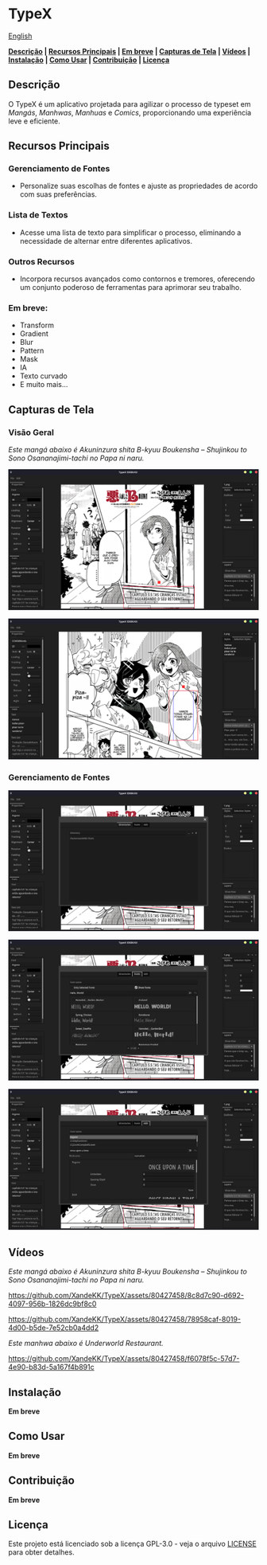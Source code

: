 # TypeX

[English](README.md)

**[Descrição](#descrição) | [Recursos Principais](#recursos-principais) | [Em breve](#em-breve) | [Capturas de Tela](#capturas-de-tela) | [Vídeos](#vídeos) | [Instalação](#Instalação) | [Como Usar](#como-usar) | [Contribuição](#contribuição) | [Licença](#licença)**

## Descrição

O TypeX é um aplicativo projetada para agilizar o processo de typeset em *Mangás*, *Manhwas*, *Manhuas* e *Comics*, proporcionando uma experiência leve e eficiente.

## Recursos Principais

### Gerenciamento de Fontes

- Personalize suas escolhas de fontes e ajuste as propriedades de acordo com suas preferências.

### Lista de Textos

- Acesse uma lista de texto para simplificar o processo, eliminando a necessidade de alternar entre diferentes aplicativos.

### Outros Recursos

- Incorpora recursos avançados como contornos e tremores, oferecendo um conjunto poderoso de ferramentas para aprimorar seu trabalho.

### Em breve:

- Transform
- Gradient
- Blur
- Pattern
- Mask
- IA
- Texto curvado
- E muito mais...

## Capturas de Tela

### Visão Geral

*Este mangá abaixo é Akuninzura shita B-kyuu Boukensha – Shujinkou to Sono Osananajimi-tachi no Papa ni naru.*

![01](docs/images/01.png)

![02](docs/images/02.png)

### Gerenciamento de Fontes

![03](docs/images/03.png)

![04](docs/images/04.png)

![05](docs/images/05.png)

## Vídeos

*Este mangá abaixo é Akuninzura shita B-kyuu Boukensha – Shujinkou to Sono Osananajimi-tachi no Papa ni naru.*

https://github.com/XandeKK/TypeX/assets/80427458/8c8d7c90-d692-4097-956b-1826dc9bf8c0


https://github.com/XandeKK/TypeX/assets/80427458/78958caf-8019-4d00-b5de-7e52cb0a4dd2

*Este manhwa abaixo é Underworld Restaurant.*

https://github.com/XandeKK/TypeX/assets/80427458/f6078f5c-57d7-4e90-b83d-5a167f4b891c


## Instalação

**Em breve**

## Como Usar

**Em breve**

## Contribuição

**Em breve**

## Licença

Este projeto está licenciado sob a licença GPL-3.0 - veja o arquivo [LICENSE](https://github.com/XandeKK/TypeX#GPL-3.0-1-ov-file) para obter detalhes.
